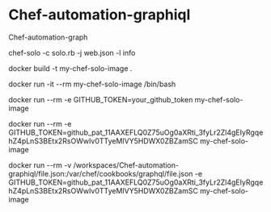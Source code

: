 # Chef-automation-graphiql
Chef-automation-graph

chef-solo -c solo.rb -j web.json -l info

docker build -t my-chef-solo-image .

docker run -it --rm my-chef-solo-image /bin/bash

docker run --rm -e GITHUB_TOKEN=your_github_token my-chef-solo-image

docker run --rm -e GITHUB_TOKEN=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 my-chef-solo-image

docker run --rm -v /workspaces/Chef-automation-graphiql/file.json:/var/chef/cookbooks/graphql/file.json -e GITHUB_TOKEN=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 my-chef-solo-image
